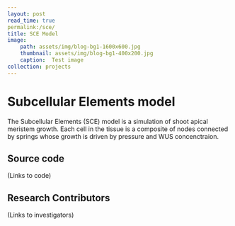 ```yaml
---
layout: post
read_time: true
permalink:/sce/
title: SCE Model
image: 
    path: assets/img/blog-bg1-1600x600.jpg
    thumbnail: assets/img/blog-bg1-400x200.jpg 
    caption:  Test image
collection: projects
---
```


# Subcellular Elements model
The Subcellular Elements (SCE) model is a simulation of shoot apical meristem growth.  Each cell in the tissue is a composite of nodes connected by springs whose growth is driven by pressure and WUS concenctraion.

## Source code
(Links to code)

## Research Contributors

(Links to investigators)
